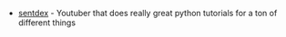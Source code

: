 ---
---
* [sentdex](https://www.youtube.com/channel/UCfzlCWGWYyIQ0aLC5w48gBQ) - Youtuber that does really great python tutorials for a ton of different things
